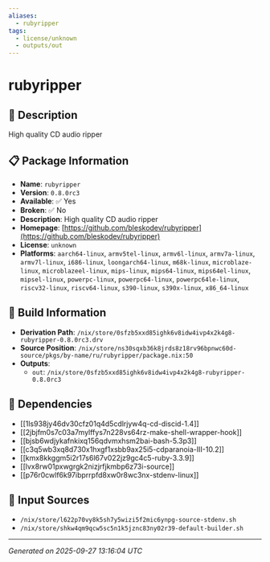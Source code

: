 ```yaml
---
aliases:
  - rubyripper
tags:
  - license/unknown
  - outputs/out
---
```


# rubyripper

## 📝 Description

High quality CD audio ripper

## 📋 Package Information

- **Name**: `rubyripper`
- **Version**: `0.8.0rc3`
- **Available**: ✅ Yes
- **Broken**: ✅ No
- **Description**: High quality CD audio ripper
- **Homepage**: [https://github.com/bleskodev/rubyripper](https://github.com/bleskodev/rubyripper)
- **License**: `unknown`
- **Platforms**: `aarch64-linux`, `armv5tel-linux`, `armv6l-linux`, `armv7a-linux`, `armv7l-linux`, `i686-linux`, `loongarch64-linux`, `m68k-linux`, `microblaze-linux`, `microblazeel-linux`, `mips-linux`, `mips64-linux`, `mips64el-linux`, `mipsel-linux`, `powerpc-linux`, `powerpc64-linux`, `powerpc64le-linux`, `riscv32-linux`, `riscv64-linux`, `s390-linux`, `s390x-linux`, `x86_64-linux`

## 🔧 Build Information

- **Derivation Path**: `/nix/store/0sfzb5xxd85ighk6v8idw4ivp4x2k4g8-rubyripper-0.8.0rc3.drv`
- **Source Position**: `/nix/store/ns30sqxb36k8jrds8z18rv96bpnwc60d-source/pkgs/by-name/ru/rubyripper/package.nix:50`
- **Outputs**:
  - `out`:  `/nix/store/0sfzb5xxd85ighk6v8idw4ivp4x2k4g8-rubyripper-0.8.0rc3`

## 🔗 Dependencies

- [[1ls938jy46dv30cfz01q4d5cdlrjyw4q-cd-discid-1.4]]
- [[2jbjfm0s7c03a7mylffys7n228vs64rz-make-shell-wrapper-hook]]
- [[bjsb6wdjykafnkixq156qdvmxhsm2bai-bash-5.3p3]]
- [[c3q5wb3xq8d730x1hxgf1xsbb9ax25i5-cdparanoia-III-10.2]]
- [[kmx8kkggm5i2r17s6l67v022jz9gc4c5-ruby-3.3.9]]
- [[lvx8rw01pxwgrgk2nizjrfjkmbp6z73i-source]]
- [[p76r0cwlf6k97ibprrpfd8xw0r8wc3nx-stdenv-linux]]

## 📁 Input Sources

- `/nix/store/l622p70vy8k5sh7y5wizi5f2mic6ynpg-source-stdenv.sh`
- `/nix/store/shkw4qm9qcw5sc5n1k5jznc83ny02r39-default-builder.sh`

---
*Generated on 2025-09-27 13:16:04 UTC*
